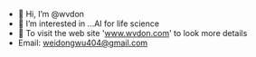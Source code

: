 - 👋 Hi, I’m @wvdon
- 👀 I’m interested in ...AI for life science
- 🌱 To visit the web site 'www.wvdon.com' to look more details
- Email: weidongwu404@gmail.com
<!---
wvdon/wvdon is a ✨ special ✨ repository because its `README.md` (this file) appears on your GitHub profile.
You can click the Preview link to take a look at your changes.
--->

